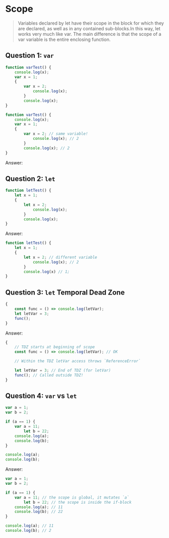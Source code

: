 # Scope

> Variables declared by let have their scope in the block for which they are declared,
> as well as in any contained sub-blocks.In this way, let works very much like var.
> The main difference is that the scope of a var variable is the entire enclosing function.

## Question 1: `var`

```javascript
function varTest() {
	console.log(x);
	var x = 1;
	{
		var x = 2;
        	console.log(x);
        }
    	console.log(x);
}
```


```javascript
function varTest() {
	console.log(x);
	var x = 1;
	{
		var x = 2; // same variable!
        	console.log(x); // 2
        }
    	console.log(x); // 2
}
```

Answer:

## Question 2: `let`

```javascript
function letTest() {
	let x = 1;
	{
		let x = 2;
        	console.log(x);
        }
        console.log(x);
}
```

Answer:

```javascript
function letTest() {
	let x = 1;
	{
		let x = 2; // different variable
        	console.log(x); // 2
        }
        console.log(x) // 1;
}
```

## Question 3: `let` Temporal Dead Zone

```javascript
{
    const func = () => console.log(letVar);
    let letVar = 3;
    func();
}
```

Answer:

```javascript
{
    // TDZ starts at beginning of scope
    const func = () => console.log(letVar); // OK

    // Within the TDZ letVar access throws `ReferenceError`

    let letVar = 3; // End of TDZ (for letVar)
    func(); // Called outside TDZ!
}
```

## Question 4: `var` vs `let`

```javascript
var a = 1;
var b = 2;

if (a == 1) {
	var a = 11;
    	let b = 22;
   	console.log(a);
   	console.log(b);
}

console.log(a);
console.log(b);
```

Answer:

```javascript
var a = 1;
var b = 2;

if (a == 1) {
	var a = 11; // the scope is global, it mutates `a`
    	let b = 22; // the scope is inside the if-block
   	console.log(a); // 11
   	console.log(b); // 22
}

console.log(a); // 11
console.log(b); // 2
```

